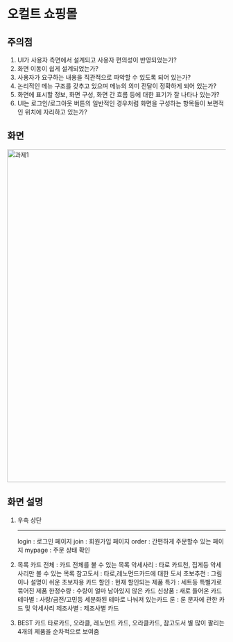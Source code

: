 # 오컬트 쇼핑몰
## 주의점
1) UI가 사용자 측면에서 설계되고 사용자 편의성이 반영되었는가?
2) 화면 이동이 쉽게 설계되었는가?
3) 사용자가 요구하는 내용을 직관적으로 파악할 수 있도록 되어 있는가?
4) 논리적인 메뉴 구조를 갖추고 있으며 메뉴의 의미 전달이 정확하게 되어 있는가?
5) 화면에 표시할 정보, 화면 구성, 화면 간 흐름 등에 대한 표기가 잘 나타나 있는가?
6) UI는 로그인/로그아웃 버튼의 일반적인 경우처럼 화면을 구성하는 항목들이 보편적인 위치에 자리하고 있는가?

## 화면 
<img width="768" alt="과제1" src="https://github.com/Yeji-Yoon/personalproject/assets/148047113/e1d5ece2-d9b6-469b-a7ed-372a690a40c7">

## 화면 설명
1. 우측 상단
   <hr>login : 로그인 페이지
   join : 회원가입 페이지
   order : 간편하게 주문할수 있는 페이지
   mypage : 주문 상태 확인

2. 목록
   카드 전체 : 카드 전체를 불 수 있는 목록
   악세사리 : 타로 카드천, 집게등 악세사리만 볼 수 있는 목록
   참고도서 : 타로,레노먼드카드에 대한 도서
   초보추천 : 그림이나 설명이 쉬운 초보자용 카드
   할인 : 현재 할인되는 제품
   특가 : 세트등 특별가로 묶어진 제품
   한정수량 : 수량이 얼마 남아있지 않은 카드
   신상품 : 새로 들어온 카드
   테마별 : 사랑/금전/고민등 세분화된 테마로 나눠져 있는카드
   룬 : 룬 문자에 관한 카드 및 악세사리
   제조사별 : 제조사별 카드
3. BEST 카드
   타로카드, 오라클, 레노먼드 카드, 오라클카드, 참고도서 별 많이 팔리는 4개의 제품을 순차적으로 보여줌
   
